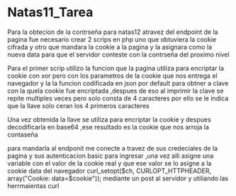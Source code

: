 # Natas11_Tarea

Para la obtecion de la contrseña para natas12 atravez del endpoint de la pagina fue necesario crear 2 scrips en php 
uno que obtuviera la cookie cifrada y otro que mandara la cookie a la pagina y la asignara como la nueva data para que 
el servidor conteste con la contrseña del proximo nivel 

Para el primer scrip utilizo la funcion que la pagina utiliza para encriptar la cookie con xor pero con los parametros 
de la cookie que nos entrega el navegador y la la funcion codificada en json por default para obtner a clave con la quela cookie 
fue encriptada ,despues de eso al imprimir la clave se repite multiples veces pero solo consta de 4 caracteres por ello se 
le indica que la llave solo ceran los 4 primeros caracteres 

Una vez obtenida la llave se utiliza para encriptar la cookie y despues decodificarla en base64 ,ese resultado es la cookie que 
nos arroja la contaseña 


para mandarla al endponit me conecte a travez de sus credeciales de la pagina y sus autenticacion basic para ingresar ,una vez 
alli asigne una variable con el valor de la cookie real y que ese valor se lo asigne a la cookie data del navegador 
curl_setopt($ch, CURLOPT_HTTPHEADER, array("Cookie: data=$cookie")); mediante un post al servidor y utiliando las herrmaientas 
curl 

